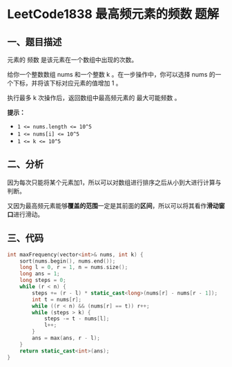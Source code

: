 # LeetCode1838 最高频元素的频数 题解

## 一、题目描述

元素的 频数 是该元素在一个数组中出现的次数。

给你一个整数数组 nums 和一个整数 k 。在一步操作中，你可以选择 nums 的一个下标，并将该下标对应元素的值增加 1 。

执行最多 k 次操作后，返回数组中最高频元素的 最大可能频数 。

**提示：**

- `1 <= nums.length <= 10^5`
- `1 <= nums[i] <= 10^5`
- `1 <= k <= 10^5`



## 二、分析

因为每次只能将某个元素加1，所以可以对数组进行排序之后从小到大进行计算与判断。

又因为最高频元素能够**覆盖的范围**一定是其前面的**区间**，所以可以将其看作**滑动窗口**进行滑动。



## 三、代码

```c++
int maxFrequency(vector<int>& nums, int k) {
    sort(nums.begin(), nums.end());
    long l = 0, r = 1, n = nums.size();
    long ans = 1;
    long steps = 0;
    while (r < n) {
        steps += (r - l) * static_cast<long>(nums[r] - nums[r - 1]);
        int t = nums[r];
        while ((r < n) && (nums[r] == t)) r++;
        while (steps > k) {
            steps -= t - nums[l];
            l++;
        }
        ans = max(ans, r - l);
    }
    return static_cast<int>(ans);
}
```

